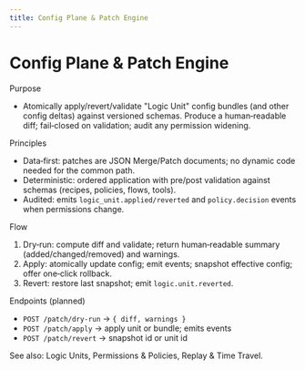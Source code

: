 ```yaml
---
title: Config Plane & Patch Engine
---
```


# Config Plane & Patch Engine

Purpose
- Atomically apply/revert/validate "Logic Unit" config bundles (and other config deltas) against versioned schemas. Produce a human‑readable diff; fail‑closed on validation; audit any permission widening.

Principles
- Data‑first: patches are JSON Merge/Patch documents; no dynamic code needed for the common path.
- Deterministic: ordered application with pre/post validation against schemas (recipes, policies, flows, tools).
- Audited: emits `logic_unit.applied/reverted` and `policy.decision` events when permissions change.

Flow
1) Dry‑run: compute diff and validate; return human‑readable summary (added/changed/removed) and warnings.
2) Apply: atomically update config; emit events; snapshot effective config; offer one‑click rollback.
3) Revert: restore last snapshot; emit `logic.unit.reverted`.

Endpoints (planned)
- `POST /patch/dry-run` → `{ diff, warnings }`
- `POST /patch/apply` → apply unit or bundle; emits events
- `POST /patch/revert` → snapshot id or unit id

See also: Logic Units, Permissions & Policies, Replay & Time Travel.
